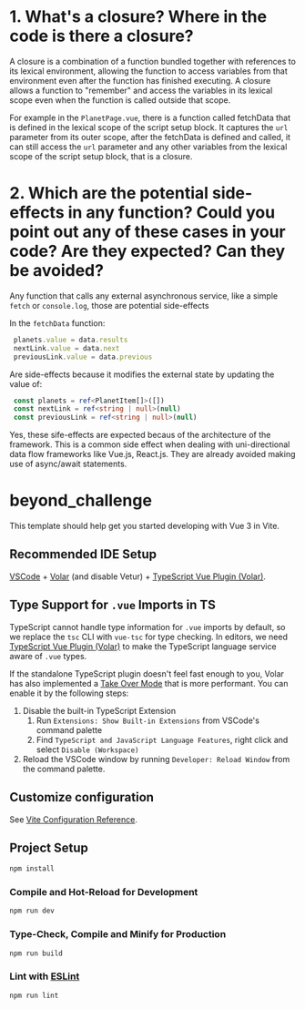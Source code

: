 # 1. What's a closure? Where in the code is there a closure?

A closure is a combination of a function bundled together with references to its lexical environment, allowing the function to access variables from that environment even after the function has finished executing. A closure allows a function to "remember" and access the variables in its lexical scope even when the function is called outside that scope.

For example in the `PlanetPage.vue`, there is a function called fetchData that is defined in the lexical scope of the script setup block. It captures the `url` parameter from its outer scope, after the fetchData is defined and called, it can still access the `url` parameter and any other variables from the lexical scope of the script setup block, that is a closure.

# 2. Which are the potential side-effects in any function? Could you point out any of these cases in your code? Are they expected? Can they be avoided?

Any function that calls any external asynchronous service, like a simple `fetch` or `console.log`, those are potential side-effects

In the `fetchData` function: 
   ```typescript
    planets.value = data.results
    nextLink.value = data.next
    previousLink.value = data.previous
   ```
Are side-effects because it modifies the external state by updating the value of:
 ```typescript
  const planets = ref<PlanetItem[]>([])
  const nextLink = ref<string | null>(null)
  const previousLink = ref<string | null>(null)
```

Yes, these sife-effects are expected becaus of the architecture of the framework.
This is a common side effect when dealing with uni-directional data flow frameworks like Vue.js, React.js.
They are already avoided making use of async/await statements.

# beyond_challenge

This template should help get you started developing with Vue 3 in Vite.

## Recommended IDE Setup

[VSCode](https://code.visualstudio.com/) + [Volar](https://marketplace.visualstudio.com/items?itemName=Vue.volar) (and disable Vetur) + [TypeScript Vue Plugin (Volar)](https://marketplace.visualstudio.com/items?itemName=Vue.vscode-typescript-vue-plugin).

## Type Support for `.vue` Imports in TS

TypeScript cannot handle type information for `.vue` imports by default, so we replace the `tsc` CLI with `vue-tsc` for type checking. In editors, we need [TypeScript Vue Plugin (Volar)](https://marketplace.visualstudio.com/items?itemName=Vue.vscode-typescript-vue-plugin) to make the TypeScript language service aware of `.vue` types.

If the standalone TypeScript plugin doesn't feel fast enough to you, Volar has also implemented a [Take Over Mode](https://github.com/johnsoncodehk/volar/discussions/471#discussioncomment-1361669) that is more performant. You can enable it by the following steps:

1. Disable the built-in TypeScript Extension
    1) Run `Extensions: Show Built-in Extensions` from VSCode's command palette
    2) Find `TypeScript and JavaScript Language Features`, right click and select `Disable (Workspace)`
2. Reload the VSCode window by running `Developer: Reload Window` from the command palette.

## Customize configuration

See [Vite Configuration Reference](https://vitejs.dev/config/).

## Project Setup

```sh
npm install
```

### Compile and Hot-Reload for Development

```sh
npm run dev
```

### Type-Check, Compile and Minify for Production

```sh
npm run build
```

### Lint with [ESLint](https://eslint.org/)

```sh
npm run lint
```
